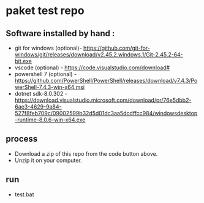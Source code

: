 
# paket test repo

## Software installed by hand :

- git for windows (optional)- https://github.com/git-for-windows/git/releases/download/v2.45.2.windows.1/Git-2.45.2-64-bit.exe
- vscode (optional) - https://code.visualstudio.com/download#
- powershell 7 (optional) - https://github.com/PowerShell/PowerShell/releases/download/v7.4.3/PowerShell-7.4.3-win-x64.msi
- dotnet sdk-8.0.302 - https://download.visualstudio.microsoft.com/download/pr/76e5dbb2-6ae3-4629-9a84-527f8feb709c/09002599b32d5d01dc3aa5dcdffcc984/windowsdesktop-runtime-8.0.6-win-x64.exe


## process

- Download a zip of this repo from the code button above.
- Unzip it on your computer.

## run
- test.bat


